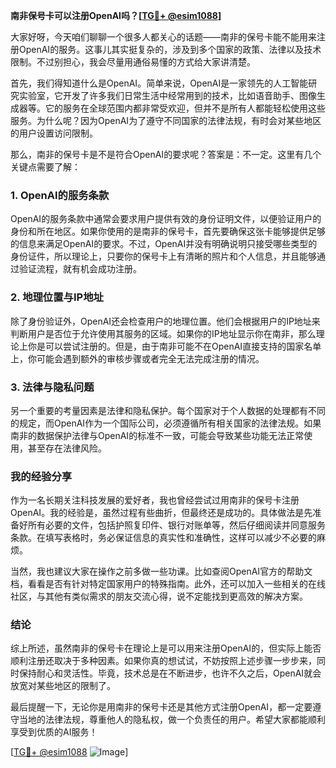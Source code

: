 **南非保号卡可以注册OpenAI吗？[[TG💪+ @esim1088](https://t.me/s/esim1088)]**

大家好呀，今天咱们聊聊一个很多人都关心的话题——南非的保号卡能不能用来注册OpenAI的服务。这事儿其实挺复杂的，涉及到多个国家的政策、法律以及技术限制。不过别担心，我会尽量用通俗易懂的方式给大家讲清楚。

首先，我们得知道什么是OpenAI。简单来说，OpenAI是一家领先的人工智能研究实验室，它开发了许多我们日常生活中经常用到的技术，比如语音助手、图像生成器等。它的服务在全球范围内都非常受欢迎，但并不是所有人都能轻松使用这些服务。为什么呢？因为OpenAI为了遵守不同国家的法律法规，有时会对某些地区的用户设置访问限制。

那么，南非的保号卡是不是符合OpenAI的要求呢？答案是：不一定。这里有几个关键点需要了解：

### 1. OpenAI的服务条款

OpenAI的服务条款中通常会要求用户提供有效的身份证明文件，以便验证用户的身份和所在地区。如果你使用的是南非的保号卡，首先要确保这张卡能够提供足够的信息来满足OpenAI的要求。不过，OpenAI并没有明确说明只接受哪些类型的身份证件，所以理论上，只要你的保号卡上有清晰的照片和个人信息，并且能够通过验证流程，就有机会成功注册。

### 2. 地理位置与IP地址

除了身份验证外，OpenAI还会检查用户的地理位置。他们会根据用户的IP地址来判断用户是否位于允许使用其服务的区域。如果你的IP地址显示你在南非，那么理论上你是可以尝试注册的。但是，由于南非可能不在OpenAI直接支持的国家名单上，你可能会遇到额外的审核步骤或者完全无法完成注册的情况。

### 3. 法律与隐私问题

另一个重要的考量因素是法律和隐私保护。每个国家对于个人数据的处理都有不同的规定，而OpenAI作为一个国际公司，必须遵循所有相关国家的法律法规。如果南非的数据保护法律与OpenAI的标准不一致，可能会导致某些功能无法正常使用，甚至存在法律风险。

### 我的经验分享

作为一名长期关注科技发展的爱好者，我也曾经尝试过用南非的保号卡注册OpenAI。我的经验是，虽然过程有些曲折，但最终还是成功的。具体做法是先准备好所有必要的文件，包括护照复印件、银行对账单等，然后仔细阅读并同意服务条款。在填写表格时，务必保证信息的真实性和准确性，这样可以减少不必要的麻烦。

当然，我也建议大家在操作之前多做一些功课。比如查阅OpenAI官方的帮助文档，看看是否有针对特定国家用户的特殊指南。此外，还可以加入一些相关的在线社区，与其他有类似需求的朋友交流心得，说不定能找到更高效的解决方案。

### 结论

综上所述，虽然南非的保号卡在理论上是可以用来注册OpenAI的，但实际上能否顺利注册还取决于多种因素。如果你真的想试试，不妨按照上述步骤一步步来，同时保持耐心和灵活性。毕竟，技术总是在不断进步，也许不久之后，OpenAI就会放宽对某些地区的限制了。

最后提醒一下，无论你是用南非的保号卡还是其他方式注册OpenAI，都一定要遵守当地的法律法规，尊重他人的隐私权，做一个负责任的用户。希望大家都能顺利享受到优质的AI服务！

[[TG💪+ @esim1088](https://t.me/s/esim1088) ![Image](https://i.postimg.cc/4NQfJmqS/Snipaste-2025-05-13-00-14-12.png)]